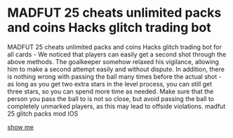 # MADFUT 25 cheats unlimited packs and coins Hacks glitch trading bot

MADFUT 25 cheats unlimited packs and coins Hacks glitch trading bot for all cards - We noticed that players can easily get a second shot through the above methods. The goalkeeper somehow relaxed his vigilance, allowing him to make a second attempt easily and without dispute. In addition, there is nothing wrong with passing the ball many times before the actual shot - as long as you get two extra stars in the level process, you can still get three stars, so you can spend more time as needed. Make sure that the person you pass the ball to is not so close, but avoid passing the ball to completely unmarked players, as this may lead to offside violations. madfut 25 glitch packs mod IOS

[show me](https://fundanemt.org/mad-fut/)
